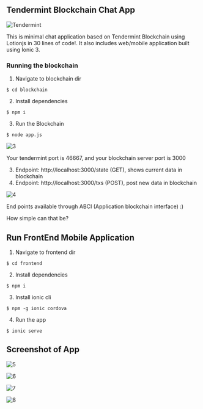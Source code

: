 ## Tendermint Blockchain Chat App
![Tendermint](http://www.peerity.io/images/Tendermint-logo2.png)

This is minimal chat application based on Tendermint Blockchain using Lotionjs in 30 lines of code!. It also includes web/mobile application built using Ionic 3.

### Running the blockchain
1. Navigate to blockchain dir 
```
$ cd blockchain
```
2. Install dependencies 
```
$ npm i 
```
3. Run the Blockchain
``` 
$ node app.js
```

![3](img/3.png)

Your tendermint port is 46667, and your blockchain server port is 3000

3. Endpoint: http://localhost:3000/state (GET), shows current data in blockchain
4. Endpoint: http://localhost:3000/txs (POST), post new data in blockchain

![4](img/4.png)

End points available through ABCI (Application blockchain interface) :)

How simple can that be?

## Run FrontEnd Mobile Application
1. Navigate to frontend dir
```
$ cd frontend
```
2. Install dependencies
```
$ npm i
```
3. Install ionic cli 
```
$ npm -g ionic cordova
```
4. Run the app
```
$ ionic serve
```

## Screenshot of App

![5](img/5.png)


![6](img/6.png)


![7](img/7.png)


![8](img/8.png)
